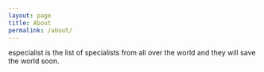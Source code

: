 ```yaml
---
layout: page
title: About
permalink: /about/
---
```


especialist is the list of specialists from all over the world and they will save the world soon.
